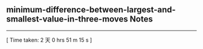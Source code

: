 <h2>minimum-difference-between-largest-and-smallest-value-in-three-moves Notes</h2><hr>[ Time taken: 2 天 0 hrs 51 m 15 s ]
